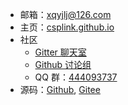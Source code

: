 - 邮箱：[xqyjlj@126.com](mailto:xqyjlj@126.com)
- 主页：[csplink.github.io](https://csplink.top/#/zh-hans/)
- 社区
  - [Gitter 聊天室](https://gitter.im/csplink/csp)
  - [Github 讨论组](https://github.com/csplink/csp/discussions)
  - QQ 群：[444093737](https://jq.qq.com/?_wv=1027&k=CWt7TZln)
- 源码：[Github](https://github.com/csplink/csp), [Gitee](https://gitee.com/csplink/csp)
